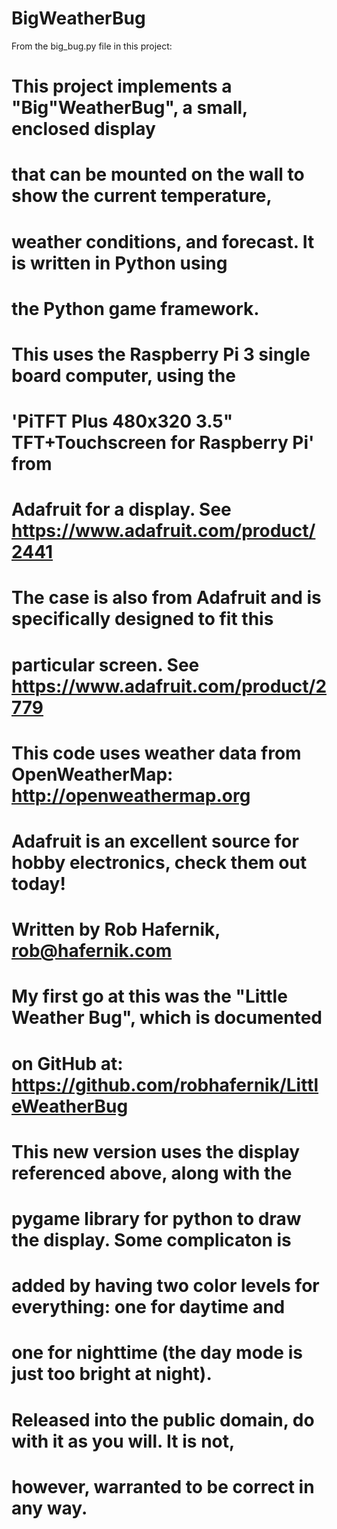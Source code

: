 # BigWeatherBug


From the big_bug.py file in this project:

#
# This project implements a "Big"WeatherBug", a small, enclosed display
# that can be mounted on the wall to show the current temperature,
# weather conditions, and forecast.  It is written in Python using
# the Python game framework.
# 
# This uses the Raspberry Pi 3 single board computer, using the 
# 'PiTFT Plus 480x320 3.5" TFT+Touchscreen for Raspberry Pi' from 
# Adafruit for a display.  See https://www.adafruit.com/product/2441
# 
# The case is also from Adafruit and is specifically designed to fit this
# particular screen.  See https://www.adafruit.com/product/2779
# 
# This code uses weather data from OpenWeatherMap: http://openweathermap.org
#
# Adafruit is an excellent source for hobby electronics, check them out today!
#
# Written by Rob Hafernik, rob@hafernik.com
#
# My first go at this was the "Little Weather Bug", which is documented
# on GitHub at: https://github.com/robhafernik/LittleWeatherBug
# 
# This new version uses the display referenced above, along with the
# pygame library for python to draw the display.  Some complicaton is 
# added by having two color levels for everything: one for daytime and 
# one for nighttime (the day mode is just too bright at night).
#
# Released into the public domain, do with it as you will.  It is not,
# however, warranted to be correct in any way.
#
